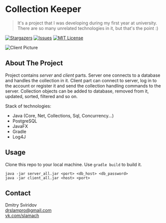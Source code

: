 # Collection Keeper
> It's a project that I was developing during my first year at university.  
> There are so many unrelated technologies in it, but that's the point :)

[![Stargazers][stars-shield]][stars-url]
[![Issues][issues-shield]][issues-url]
[![MIT License][license-shield]][license-url]

![Client Picture][client-screenshot-url]

## About The Project

Project contains _server_ and _client_ parts. Server one connects to a database and handles the collection in it. Client part can connect to server, log in to the account or register it and send the collection handling commands to the server. Collection objects can be added to database, removed from it, updated, sorted, filtered and so on.

Stack of technologies:
- Java (Core, Net, Collections, Sql, Concurrency...)
- PostgreSQL
- JavaFX
- Gradle
- Log4J

## Usage
Clone this repo to your local machine.
Use `gradle build` to build it.
```
java -jar server_all.jar <port> <db_host> <db_password>
java -jar client_all.jar <host> <port>
```

## Contact
Dmitry Sviridov  
drslampro@gmail.com  
[vk.com/slamach](https://vk.com/slamach)

[stars-shield]: https://img.shields.io/github/stars/slamach/collection-keeper
[stars-url]: https://github.com/slamach/collection-keeper/stargazers
[issues-shield]: https://img.shields.io/github/issues/slamach/collection-keeper
[issues-url]: https://github.com/slamach/collection-keeper/issues
[license-shield]: https://img.shields.io/github/license/slamach/collection-keeper
[license-url]: https://github.com/slamach/collection-keeper/blob/master/LICENSE
[client-screenshot-url]: https://github.com/slamach/collection-keeper/blob/master/doc/client_pic.png
